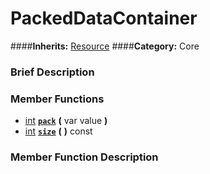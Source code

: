 #  PackedDataContainer  
####**Inherits:** [Resource](class_resource)
####**Category:** Core

###  Brief Description  


###  Member Functions 
  * [int](class_int)  **[`pack`](#pack)**  **(** var value  **)**
  * [int](class_int)  **[`size`](#size)**  **(** **)** const

###  Member Function Description  
